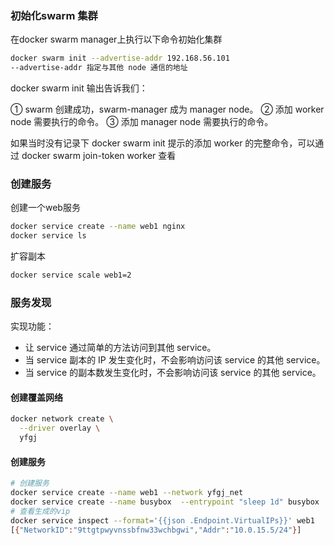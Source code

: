 ### 初始化swarm 集群
在docker swarm manager上执行以下命令初始化集群
```bash
docker swarm init --advertise-addr 192.168.56.101
--advertise-addr 指定与其他 node 通信的地址 
```
docker swarm init 输出告诉我们：

① swarm 创建成功，swarm-manager 成为 manager node。
② 添加 worker node 需要执行的命令。
③ 添加 manager node 需要执行的命令。

如果当时没有记录下 docker swarm init 提示的添加 worker 的完整命令，可以通过 docker swarm join-token worker 查看

### 创建服务
创建一个web服务
```bash
docker service create --name web1 nginx
docker service ls
```
扩容副本
```bash
docker service scale web1=2
```
### 服务发现
实现功能：
- 让 service 通过简单的方法访问到其他 service。
- 当 service 副本的 IP 发生变化时，不会影响访问该 service 的其他 service。
- 当 service 的副本数发生变化时，不会影响访问该 service 的其他 service。

#### 创建覆盖网络

```bash
docker network create \
  --driver overlay \
  yfgj
```
#### 创建服务
```bash
# 创建服务
docker service create --name web1 --network yfgj_net
docker service create --name busybox  --entrypoint "sleep 1d" busybox
# 查看生成的vip
docker service inspect --format='{{json .Endpoint.VirtualIPs}}' web1
[{"NetworkID":"9ttgtpwyvnssbfnw33wchbgwi","Addr":"10.0.15.5/24"}]
```

#### 

